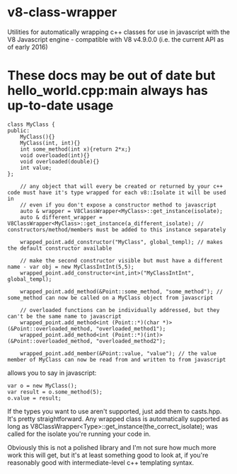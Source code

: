 # v8-class-wrapper
Utilities for automatically wrapping c++ classes for use in javascript with the V8 Javascript engine - compatible with V8 v4.9.0.0 (i.e. the current API as of early 2016)

# These docs may be out of date but hello_world.cpp:main always has up-to-date usage

```
class MyClass {
public: 
	MyClass(){}
	MyClass(int, int){}
	int some_method(int x){return 2*x;}
	void overloaded(int){}
	void overloaded(double){}
	int value;
};

	// any object that will every be created or returned by your c++ code must have it's type wrapped for each v8::Isolate it will be used in
	// even if you don't expose a constructor method to javascript
	auto & wrapper = V8ClassWrapper<MyClass>::get_instance(isolate);
	auto & different_wrapper = V8ClassWrapper<MyClass>::get_instance(a_different_isolate); // constructors/method/members must be added to this instance separately
	
	wrapped_point.add_constructor("MyClass", global_templ); // makes the default constructor available
	
	// make the second constructor visible but must have a different name - var obj = new MyClassIntInt(5,5);  
	wrapped_point.add_constructor<int,int>("MyClassIntInt", global_templ);
	
	wrapped_point.add_method(&Point::some_method, "some_method"); // some_method can now be called on a MyClass object from javascript
	
	// overloaded functions can be individually addressed, but they can't be the same name to javascript
	wrapped_point.add_method<int (Point::*)(char *)>(&Point::overloaded_method, "overloaded_method1");
	wrapped_point.add_method<int (Point::*)(int)>(&Point::overloaded_method, "overloaded_method2");
	
	wrapped_point.add_member(&Point::value, "value"); // the value member of MyClass can now be read from and written to from javascript
```

allows you to say in javascript:

```
var o = new MyClass();
var result = o.some_method(5);
o.value = result;
```
If the types you want to use aren't supported, just add them to casts.hpp.  It's pretty straightforward.  Any wrapped class is automatically supported as long as V8ClassWrapper\<Type\>::get_instance(the_correct_isolate); was called for the isolate you're running your code in.   

Obviously this is not a polished library and I'm not sure how much more work this will get, but it's at least something good to look at, if you're reasonably good with intermediate-level c++ templating syntax.
